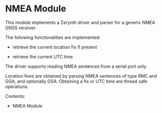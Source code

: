 # NMEA Module

This module implements a Zerynth driver and parser for a generic NMEA GNSS receiver.

The following functionalities are implemented:


* retrieve the current location fix if present


* retrieve the current UTC time

The driver supports reading NMEA sentences from a serial port only.

Location fixes are obtained by parsing NMEA sentences of type RMC and GGA, and optionally GSA.
Obtaining a fix or UTC time are thread safe operations.

Contents:


* NMEA Module
